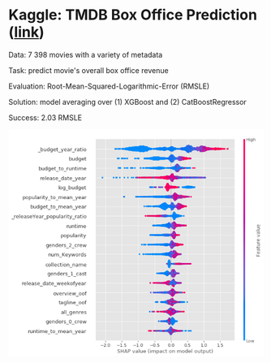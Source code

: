 # Kaggle: TMDB Box Office Prediction ([link](https://www.kaggle.com/c/tmdb-box-office-prediction))

Data: 7 398 movies with a variety of metadata

Task: predict movie's overall box office revenue

Evaluation: Root-Mean-Squared-Logarithmic-Error (RMSLE)

Solution: model averaging over (1) XGBoost and (2) CatBoostRegressor

Success: 2.03 RMSLE

![](shap_summary.png)
